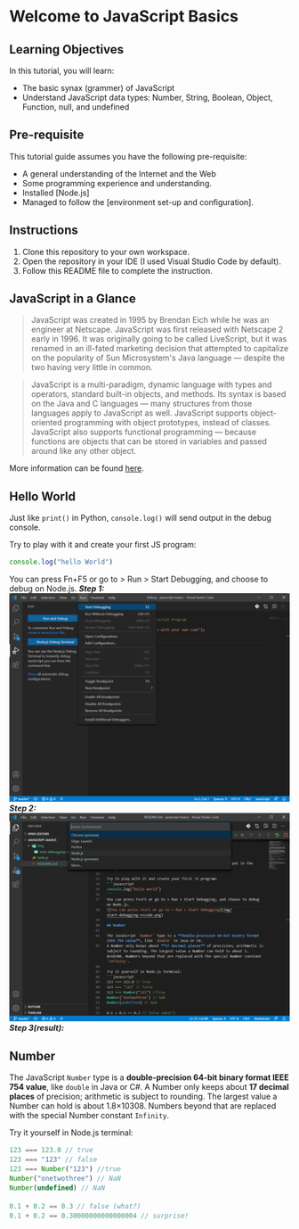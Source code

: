 # Welcome to JavaScript Basics

## Learning Objectives

In this tutorial, you will learn:
+ The basic synax (grammer) of JavaScript
+ Understand JavaScript data types: Number, String, Boolean, Object, Function, null, and undefined

## Pre-requisite
This tutorial guide assumes you have the following pre-requisite:
+ A general understanding of the Internet and the Web
+ Some programming experience and understanding.
+ Installed [Node.js]
+ Managed to follow the [environment set-up and configuration].

## Instructions
1. Clone this repository to your own workspace.
2. Open the repository in your IDE (I used Visual Studio Code by default).
3. Follow this README file to complete the instruction.

## JavaScript in a Glance

> JavaScript was created in 1995 by Brendan Eich while he was an engineer at Netscape. JavaScript was first released with Netscape 2 early in 1996. It was originally going to be called LiveScript, but it was renamed in an ill-fated marketing decision that attempted to capitalize on the popularity of Sun Microsystem's Java language — despite the two having very little in common.

> JavaScript is a multi-paradigm, dynamic language with types and operators, standard built-in objects, and methods. Its syntax is based on the Java and C languages — many structures from those languages apply to JavaScript as well. JavaScript supports object-oriented programming with object prototypes, instead of classes. JavaScript also supports functional programming — because functions are objects that can be stored in variables and passed around like any other object.

More information can be found [here](https://developer.mozilla.org/en-US/docs/Web/JavaScript/A_re-introduction_to_JavaScript). 

## Hello World

Just like `print()` in Python, `console.log()` will send output in the debug console.

Try to play with it and create your first JS program:
```javascript
console.log("hello World")
```
You can press Fn+F5 or go to > Run > Start Debugging, and choose to debug on Node.js.
***Step 1:***
![You can press Fn+F5 or go to > Run > Start Debugging](img/start-debugging-vscode.png)
***Step 2:***
![Choose to debug on Node.js](img/debug-on-node-js.png)
***Step 3(result):***


## Number

The JavaScript `Number` type is a **double-precision 64-bit binary format IEEE 754 value**, like `double` in Java or C#.
A Number only keeps about **17 decimal places** of precision; arithmetic is subject to rounding. The largest value a Number can hold is about 1.8×10308. Numbers beyond that are replaced with the special Number constant `Infinity`.

Try it yourself in Node.js terminal:
```javascript
123 === 123.0 // true
123 === "123" // false
123 === Number("123") //true
Number("onetwothree") // NaN
Number(undefined) // NaN

0.1 + 0.2 == 0.3 // false (what?)
0.1 + 0.2 == 0.30000000000000004 // surprise!

```